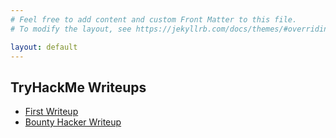 ```yaml
---
# Feel free to add content and custom Front Matter to this file.
# To modify the layout, see https://jekyllrb.com/docs/themes/#overriding-theme-defaults

layout: default
---
```

## TryHackMe Writeups
* [First Writeup](./first)
* [Bounty Hacker Writeup](./bountyhacker)
